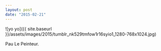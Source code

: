 ```yaml
---
layout: post
date: "2015-02-21"
---
```


![yo yo]({{ site.baseurl }}/assets/images/2015/tumblr_nk529tmfow1r16syio1_1280-768x1024.jpg)

Pau Le Peinteur.

